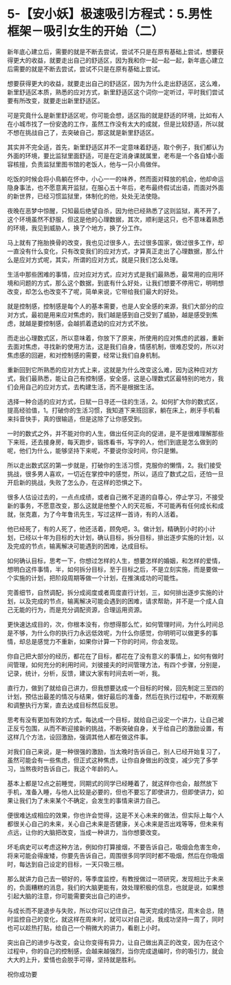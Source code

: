 # 5-【安小妖】极速吸引方程式：5.男性框架－吸引女生的开始（二）

新年底心建立后，需要的就是不断去尝试，尝试不只是在原有基础上尝试，想要获得更大的收益，就要走出自己的舒适区，因为我和你一起一起一起，新年底心建立后需要的就是不断去尝试，尝试不只是在原有基础上尝试。

想要获得更大的收益，就要走出自己的舒适区，因为为什么走出舒适区，这么难，新里舒适区本质，熟悉的应对方式，新里舒适区这个词你一定听过，平时我们尝试要有所改变，就要走出新里舒适区。

可是究竟什么是新里舒适区呢，你可能会想，适区指的就是舒适的环境，比如有人在小城市找了一份安逸的工作，虽然工作没有太大的成就，但是比较舒适，所以就不想在挑战自己了，去突破自己，那这就是新里舒适区。

其实并不完全适，首先，新里舒适区并不一定意味着舒适，取个例子，我们都认为外面的环境，要比监狱里面舒适，可是在定消身课就属里，老布是一个各自矮小面容核擅，负责监狱里图书馆的老饭人，他与一只小鳥做伴。

吃饭的时候会将小鳥躺在怀中，小心一一的味养，然而面对释放的机会，他却命运隐身事法，也不愿意离开监狱，在服心五十年后，老布最终假试出语，而面对外面的新世界，已经习惯监狱里，体制化的他，处处无法使隐。

夜晚在恶梦中惊醒，只知最后绝望自杀，因为他已经熟悉了这则监狱，离不开了，这个环境虽然不舒服，但这是他的心理数据，其次，顺利是这只，也不意味着熟悉的环境，我见到威胁人，换了个地方，换了分工作。

马上就有了拖胎换骨的改变，我也见过很多人，去过很多国家，做过很多工作，却一直没有什么变化，只有改变我们的应对方式，才算真正走出了心理数据，那么什么是应对方式呢，其实，所谓的应对方式，就是只我们怎么处理。

生活中那些困难的事情，应对应对方式，应对方式是我们最熟悉，最常用的应用环境和问题的方式，那么这个数据，到底有什么好处，让我们想要不停用它，明明想改变，却怎么也改变不了呢，简单来说，它带给我们最大的好处。

就是控制感，控制感是每个人的基本需要，也是人安全感的来源，我们大部分的应对方式，最初是用来应对焦虑的，我们越是感到自己受到了威胁，越是感受到焦虑，就越是要控制感，会越抓着遗幼的应对方式不放。

而走出心理数式区，所以意味着，你放下了原来，所使用的应对焦虑的武器，重新去面对焦虑，寻找新的使用方法，这是我们自身，情感机制，很难忍受的，所以对焦虑感的回避，和对控制感的需要，经常让我们自身机制。

重新回到它所熟悉的应对方式上来，这就是为什么改变这么难，因为这种应对方式，我们最熟悉，能让自己有控制感，安全感，这是心理数式区最特别的地方，我们会用自己的应对方式，去构建生活，而不是根据生活。

选择一种合适的应对方式，日赋一日寻还一往的生活，2。如何扩大你的数式区，提高经验值，1。打破你的生活习惯，我知道下来班回家，躺在床上，刷牙手机看来抖音快手，真的很输适，但是这除了让你感受到。

一时的数式之外，并不能对你的人生，做出任何正向的促进，是不是很难理解那些下来班，还去接身房，每天跑步，锻炼看书，写字的人，他们到底是怎么做到的呢，他们为什么，能够坚持下来呢，不要说你没时间，你只是懒。

所以走出数式区的第一步就是，打破你的生活习惯，克服你的懒惰，2。我们接受挑战，很多男人喜欢，一切近在掌控中的感觉，所以，适应了数式之后，还怕一旦开启新的挑战，失败了怎么办，在这样的恐惧之下。

很多人估设过去的，一点点成绩，或者自己微不足道的自尊心，停止学习，不接受新的事务，不愿意改变，那么这就是他整个人的天花板，不可能再有任何成长和成就，张克嘉，为了今年鲁讯先生，写过这样一首诗，有的人活着。

他已经死了，有的人死了，他还活着，顾免吧，3。做计划，精确到小时的小计划，已经以十年为目标的大计划，确认目标，拆分目标，排出逐步实施的计划，以及完成的节点，输离解决可能遇到的困难，达成目标。

如何确认目标，思考一下，你想过怎样的人生，想要怎样的婚姻，和怎样的爱情，想明白这件事情，半，如何拆分目标，至于目标之后，不是立刻实施，而是要做一个实施的计划，把阶段周期等做一个计划，在推演成功的可能性。

完善细节，自然调配，拆分成阅度或者周度直行计划，三，如何排出逐步实施的计划，以及完成的节点，输离解决可能会遇到的困难，请求帮助，并不是一个成人自己无能的行为，而是充分调配资源，合理运用资源。

更快速达成目的，次，你根本没有，你想得那么忙，如何管理时间，为什么时间总是不够，为什么你的执行力永远低效呢，为什么你感觉，你明明可以做更多的事情，却总是感觉力不重新，如果你计算一下你的时间，你会发现。

你自己把大部分的经历，都花在了目标，都花在了没有意义的事情上，如何有做时间管理，如何充分的利用时间，刘彼接夫的时间管理方法，有四个步骤，分别是，记录，统计，分析，反馈，建议大家有时间去听一听，我。

直行力，做到了就给自己讲力，但我想要达成一个目标的时候，回先制定三至四的计划，预估出最差的情况与结果，做好最后的准备，然后在执行过程中，不断观察和调整执行方案，直去达成目标然后反思。

思考有没有更加有效的方式，每达成一个目标，就给自己设定一个讲力，让自己被正反亏包围，从而不断迎接新的挑战，不断突破自身，关于给自己的激励设置，有这样几个方法，设回激励，强调其他人都在做这件事。

对我们自己来说，是一种很强的激励，当太晚时告诉自己，别人已经开始复习了，虽然可能会有一些焦虑，但正式这种焦虑，让你自身做出的改变，减少完了多学习，当熬夜时告诉自己，我这个年龄的人。

基本上都是12点之前睡觉，同期式的同学已经睡着了，就这样你也会，敲然放下手机，准备入睡，与他人比较是必要的，但也不要忘了即使讲力，但即使讲力，如果让我们为了未来某个不确定，会发生的事情来讲力自己。

便很难达成相应的效果，你也许会觉得，这是不关心未来的做法，但实际上每个人都很关心自己的未来，关心自己未来是否健康，关心未来是否出戏等等，但未来有点远，让你的大脑把改变，当成一种讲力，当你想要改变。

坏毛病史可以考虑这种方法，例如你打算接烟，不要告诉自己，吸烟会危害生命，将来可能会得废矮，你要先告诉自己，周围很多同学同时都不吸烟，然后在你吸烟时，每达到自己设定的目标，一天只吸三根。

那么就讲力自己去一顿好的，等季度监控，有教授做过一项研究，发现相比于未来的，负面糟糕的消息，我们的大脑更能有，效处理积极的信息，也就是说，如果想引起大脑的注意，你可能需要突出自己的进步。

与成长而不是退步与失败，所以你可以记住自己，每天完成的情况，周末会总，随时监控自己的变化，就这样在周末时，就可以对自己说，我成功坚持一周了，同时也可以趁热打贴，给自己一个稍微大的讲力，看剧上小时。

突出自己的进步与改变，会让你变得有异力，让自己做出真正的改变，因为在这个过程中，你的自己的控制感，会越来越强烈，当你完成退编时，你的吸引力，就会大大的上升，爱情也会脱手可得，坚持就是胜利。

祝你成功要
